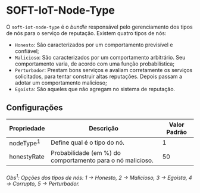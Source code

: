 # SOFT-IoT-Node-Type

O `soft-iot-node-type` é o _bundle_ responsável pelo gerenciamento dos tipos de nós para o serviço de reputação. Existem quatro tipos de nós:
- `Honesto`: São caracterizados por um comportamento previsível e confiável;
- `Malicioso`: São caracterizados por um comportamento arbitrário. Seu comportamento varia, de acordo com uma função probabilística;
- `Perturbador`: Prestam bons serviços e avaliam corretamente os serviços solicitados, para tentar construir altas reputações. Depois passam a adotar um comportamento malicioso;
- `Egoísta`: São aqueles que não agregam no sistema de reputação.

## Configurações

| Propriedade | Descrição | Valor Padrão |
| ----------- | --------- | ------------ |
| nodeType<sup>1</sup> | Define qual é o tipo do nó. | 1 |
| honestyRate | Probabilidade (em %) do comportamento para o nó malicioso. | 50 |

###### Obs<sup>1</sup>: Opções dos tipos de nós: 1 -> Honesto, 2 -> Malicioso, 3 -> Egoista, 4 -> Corrupto, 5 -> Perturbador. ######
